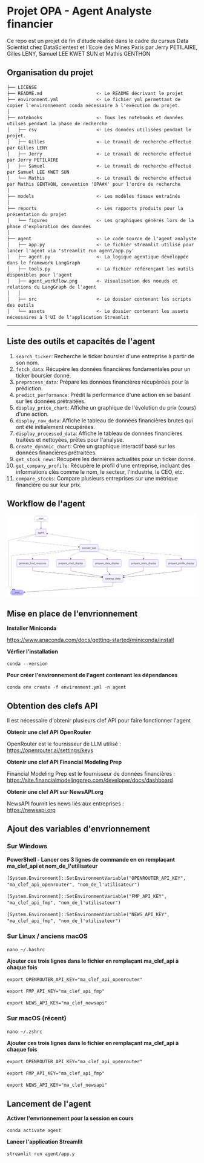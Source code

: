 Projet OPA - Agent Analyste financier
==============================

Ce repo est un projet de fin d'étude réalisé dans le cadre du cursus Data Scientist chez DataScientest et l'Ecole des Mines Paris par Jerry PETILAIRE, Gilles LENY, Samuel LEE KWET SUN et Mathis GENTHON

Organisation du projet
------------

    ├── LICENSE
    ├── README.md                    <- Le README décrivant le projet
    ├── environment.yml              <- Le fichier yml permettant de copier l'environnement conda nécessaire à l'exécution du projet.
    │
    ├── notebooks                    <- Tous les notebooks et données utilsés pendant la phase de recherche
    │   ├── csv                      <- Les données utilisées pendant le projet.
    │   ├── Gilles                   <- Le travail de recherche effectué par Gilles LENY
    │   ├── Jerry                    <- Le travail de recherche effectué par Jerry PETILAIRE
    │   ├── Samuel                   <- Le travail de recherche effectué par Samuel LEE KWET SUN
    │   └── Mathis                   <- Le travail de recherche effectué par Mathis GENTHON, convention 'OPA#X' pour l'ordre de recherche
    │
    ├── models                       <- Les modèles finaux entraînés
    │
    ├── reports                      <- Les rapports produits pour la présentation du projet
    │   └── figures                  <- Les graphiques générés lors de la phase d'exploration des données
    │
    ├── agent                        <- Le code source de l'agent analyste 
    │   ├── app.py                   <- Le fichier streamlit utilisé pour lancer l'agent via 'streamlit run agent/app.py'
    │   ├── agent.py                 <- La logique agentique dévéloppée dans le framework LangGraph
    │   ├── tools.py                 <- La fichier référençant les outils disponibles pour l'agent 
    │   ├── agent_workflow.png       <- Visualisation des noeuds et relations du LangGraph de l'agent
    │   │
    │   ├── src                      <- Le dossier contenant les scripts des outils
    │   └── assets                   <- Le dossier contenant les assets nécessaires à l'UI de l'application Streamlit
    
--------

Liste des outils et capacités de l'agent
------------
1. `search_ticker`: Recherche le ticker boursier d'une entreprise à partir de son nom.
2. `fetch_data`: Récupère les données financières fondamentales pour un ticker boursier donné.
3. `preprocess_data`: Prépare les données financières récupérées pour la prédiction.
4. `predict_performance`: Prédit la performance d'une action en se basant sur les données prétraitées.
5. `display_price_chart`: Affiche un graphique de l'évolution du prix (cours) d'une action. 
6. `display_raw_data`: Affiche le tableau de données financières brutes qui ont été initialement récupérées.
7. `display_processed_data`: Affiche le tableau de données financières traitées et nettoyées, prêtes pour l'analyse.
8. `create_dynamic_chart`: Crée un graphique interactif basé sur les données financières prétraitées.
9. `get_stock_news`: Récupère les dernières actualités pour un ticker donné.
10. `get_company_profile`: Récupère le profil d'une entreprise, incluant des informations clés comme le nom, le secteur, l'industrie, le CEO, etc.
11. `compare_stocks`: Compare plusieurs entreprises sur une métrique financière ou sur leur prix.
  
Workflow de l'agent
------------
![Workflow de l'agent](agent_workflow.png)
  

Mise en place de l'envrionnement 
------------
  
**Installer Miniconda**
  
https://www.anaconda.com/docs/getting-started/miniconda/install

**Vérfier l'installation**
  
```conda --version```

**Pour créer l'environnement de l'agent contenant les dépendances**
  
```conda env create -f environment.yml -n agent```
  

Obtention des clefs API
------------
  
Il est nécessaire d'obtenir plusieurs clef API pour faire fonctionner l'agent
  
**Obtenir une clef API OpenRouter**
  
OpenRouter est le fournisseur de LLM utilisé :  
https://openrouter.ai/settings/keys
  
**Obtenir une clef API Financial Modeling Prep**
  
Financial Modeling Prep est le fournisseur de données financières :  
https://site.financialmodelingprep.com/developer/docs/dashboard

**Obtenir une clef API sur NewsAPI.org**
  
NewsAPI fournit les news liés aux entreprises :  
https://newsapi.org
  

Ajout des variables d'envrionnement 
------------
### Sur Windows
**PowerShell - Lancer ces 3 lignes de commande en en remplaçant ma_clef_api et nom_de_l'utilisateur**
  
```[System.Environment]::SetEnvironmentVariable("OPENROUTER_API_KEY", "ma_clef_api_openrouter", "nom_de_l'utilisateur")```
  
```[System.Environment]::SetEnvironmentVariable("FMP_API_KEY", "ma_clef_api_fmp", "nom_de_l'utilisateur")```
  
```[System.Environment]::SetEnvironmentVariable("NEWS_API_KEY", "ma_clef_api_fmp", "nom_de_l'utilisateur")```

### Sur Linux / anciens macOS

```nano ~/.bashrc```
  
**Ajouter ces trois lignes dans le fichier en remplaçant ma_clef_api à chaque fois**
   
```export OPENROUTER_API_KEY="ma_clef_api_openrouter"```
  
```export FMP_API_KEY="ma_clef_api_fmp"```
  
```export NEWS_API_KEY="ma_clef_newsapi"```

### Sur macOS (récent)
  
```nano ~/.zshrc```
  
**Ajouter ces trois lignes dans le fichier en remplaçant ma_clef_api à chaque fois**
  
```export OPENROUTER_API_KEY="ma_clef_api_openrouter"```
  
```export FMP_API_KEY="ma_clef_api_fmp"```
  
```export NEWS_API_KEY="ma_clef_newsapi"```

Lancement de l'agent
------------
  
**Activer l'envrionnement pour la session en cours**
  
```conda activate agent```

**Lancer l'application Streamlit**
  
```streamlit run agent/app.y```


